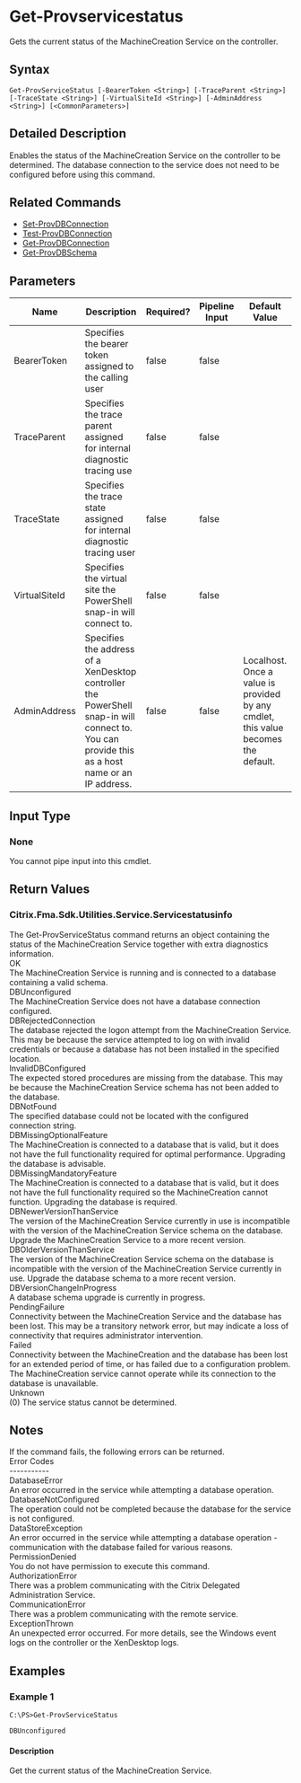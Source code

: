 ﻿
# Get-Provservicestatus
Gets the current status of the MachineCreation Service on the controller.
## Syntax

```
Get-ProvServiceStatus [-BearerToken <String>] [-TraceParent <String>] [-TraceState <String>] [-VirtualSiteId <String>] [-AdminAddress <String>] [<CommonParameters>]
```

## Detailed Description
Enables the status of the MachineCreation Service on the controller to be determined. The database connection to the service does not need to be configured before using this command.


## Related Commands

* [Set-ProvDBConnection](../Set-ProvDBConnection/)
* [Test-ProvDBConnection](../Test-ProvDBConnection/)
* [Get-ProvDBConnection](../Get-ProvDBConnection/)
* [Get-ProvDBSchema](../Get-ProvDBSchema/)
## Parameters
| Name   | Description | Required? | Pipeline Input | Default Value |
| --- | --- | --- | --- | --- |
| BearerToken | Specifies the bearer token assigned to the calling user | false | false |  |
| TraceParent | Specifies the trace parent assigned for internal diagnostic tracing use | false | false |  |
| TraceState | Specifies the trace state assigned for internal diagnostic tracing user | false | false |  |
| VirtualSiteId | Specifies the virtual site the PowerShell snap-in will connect to. | false | false |  |
| AdminAddress | Specifies the address of a XenDesktop controller the PowerShell snap-in will connect to. You can provide this as a host name or an IP address. | false | false | Localhost. Once a value is provided by any cmdlet, this value becomes the default. |

## Input Type

### None
You cannot pipe input into this cmdlet.
## Return Values

### Citrix.Fma.Sdk.Utilities.Service.Servicestatusinfo
The Get-ProvServiceStatus command returns an object containing the status of the MachineCreation Service together with extra diagnostics information.  
OK  
    The MachineCreation Service is running and is connected to a database containing a valid schema.  
DBUnconfigured  
    The MachineCreation Service does not have a database connection configured.  
DBRejectedConnection  
    The database rejected the logon attempt from the MachineCreation Service.  This may be because the service attempted to log on with invalid credentials or because a database has not been installed in the specified location.  
InvalidDBConfigured  
    The expected stored procedures are missing from the database.  This may be because the MachineCreation Service schema has not been added to the database.  
DBNotFound  
    The specified database could not be located with the configured connection string.  
DBMissingOptionalFeature  
    The MachineCreation is connected to a database that is valid, but it does not have the full functionality required for optimal performance. Upgrading the database is advisable.  
DBMissingMandatoryFeature  
    The MachineCreation is connected to a database that is valid, but it does not have the full functionality required so the MachineCreation cannot function. Upgrading the database is required.  
DBNewerVersionThanService  
    The version of the MachineCreation Service currently in use is incompatible with the version of the MachineCreation Service schema on the database.  Upgrade the MachineCreation Service to a more recent version.  
DBOlderVersionThanService  
    The version of the MachineCreation Service schema on the database is incompatible with the version of the MachineCreation Service currently in use.  Upgrade the database schema to a more recent version.  
DBVersionChangeInProgress  
    A database schema upgrade is currently in progress.  
PendingFailure  
    Connectivity between the MachineCreation Service and the database has been lost. This may be a transitory network error, but may indicate a loss of connectivity that requires administrator intervention.  
Failed  
    Connectivity between the MachineCreation and the database has been lost for an extended period of time, or has failed due to a configuration problem. The MachineCreation service cannot operate while its connection to the database is unavailable.  
Unknown  
    (0) The service status cannot be determined.
## Notes
If the command fails, the following errors can be returned.  
    Error Codes  
    -----------  
    DatabaseError  
        An error occurred in the service while attempting a database operation.  
    DatabaseNotConfigured  
        The operation could not be completed because the database for the service is not configured.  
    DataStoreException  
        An error occurred in the service while attempting a database operation - communication with the database failed for various reasons.  
    PermissionDenied  
        You do not have permission to execute this command.  
    AuthorizationError  
        There was a problem communicating with the Citrix Delegated Administration Service.  
    CommunicationError  
        There was a problem communicating with the remote service.  
    ExceptionThrown  
        An unexpected error occurred.  For more details, see the Windows event logs on the controller or the XenDesktop logs.
## Examples

### Example 1

```
C:\PS>Get-ProvServiceStatus  
  
DBUnconfigured
```

#### Description
Get the current status of the MachineCreation Service.
